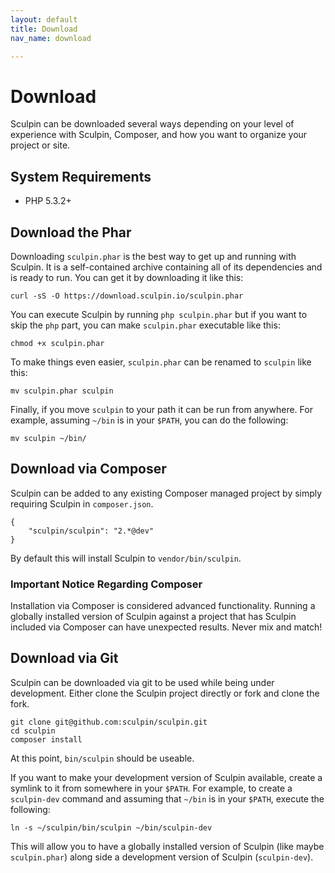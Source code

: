 ```yaml
---
layout: default
title: Download
nav_name: download

---
```


# Download

Sculpin can be downloaded several ways depending on your level of experience
with Sculpin, Composer, and how you want to organize your project or site.


## System Requirements

 * PHP 5.3.2+


## Download the Phar

Downloading `sculpin.phar` is the best way to get up and running with Sculpin.
It is a self-contained archive containing all of its dependencies and is ready
to run. You can get it by downloading it like this:

    curl -sS -O https://download.sculpin.io/sculpin.phar

You can execute Sculpin by running `php sculpin.phar` but if you want to skip
the `php` part, you can make `sculpin.phar` executable like this:

    chmod +x sculpin.phar

To make things even easier, `sculpin.phar` can be renamed to `sculpin` like
this:

    mv sculpin.phar sculpin

Finally, if you move `sculpin` to your path it can be run from anywhere. For
example, assuming `~/bin` is in your `$PATH`, you can do the following:

    mv sculpin ~/bin/


## Download via Composer

Sculpin can be added to any existing Composer managed project by simply
requiring Sculpin in `composer.json`.

    {
        "sculpin/sculpin": "2.*@dev"
    }

By default this will install Sculpin to `vendor/bin/sculpin`.


### Important Notice Regarding Composer

Installation via Composer is considered advanced functionality. Running a
globally installed version of Sculpin against a project that has Sculpin
included via Composer can have unexpected results. Never mix and match!


## Download via Git

Sculpin can be downloaded via git to be used while being under development.
Either clone the Sculpin project directly or fork and clone the fork.

    git clone git@github.com:sculpin/sculpin.git
    cd sculpin
    composer install

At this point, `bin/sculpin` should be useable.

If you want to make your development version of Sculpin available, create a
symlink to it from somewhere in your `$PATH`. For example, to create a
`sculpin-dev` command and assuming that `~/bin` is in your `$PATH`, execute the
following:

    ln -s ~/sculpin/bin/sculpin ~/bin/sculpin-dev

This will allow you to have a globally installed version of Sculpin (like maybe
`sculpin.phar`) along side a development version of Sculpin (`sculpin-dev`).


